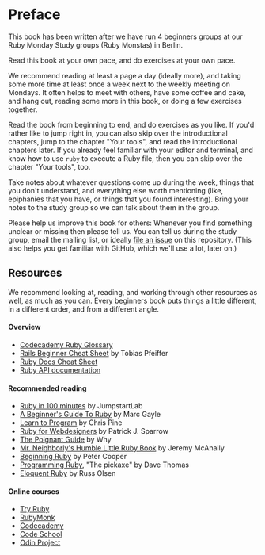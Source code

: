 # Preface

This book has been written after we have run 4 beginners groups at our Ruby
Monday Study groups (Ruby Monstas) in Berlin.

Read this book at your own pace, and do exercises at your own pace.

We recommend reading at least a page a day (ideally more), and taking some more
time at least once a week next to the weekly meeting on Mondays. It often helps
to meet with others, have some coffee and cake, and hang out, reading some more
in this book, or doing a few exercises together.

Read the book from beginning to end, and do exercises as you like. If you'd
rather like to jump right in, you can also skip over the introductional
chapters, jump to the chapter "Your tools", and read the introductional
chapters later. If you already feel familiar with your editor and terminal, and
know how to use `ruby` to execute a Ruby file, then you can skip over the
chapter "Your tools", too.

Take notes about whatever questions come up during the week, things that you
don't understand, and everything else worth mentioning (like, epiphanies that
you have, or things that you found interesting). Bring your notes to the study
group so we can talk about them in the group.

Please help us improve this book for others: Whenever you find something
unclear or missing then please tell us. You can tell us during the study group,
email the mailing list, or ideally [file an issue](https://github.com/rubymonsters/learning_ruby/issues/new)
on this repository. (This also helps you get familiar with GitHub, which we'll
use a lot, later on.)


## Resources

We recommend looking at, reading, and working through other resources as well,
as much as you can. Every beginners book puts things a little different, in a
different order, and from a different angle.

#### Overview

* [Codecademy Ruby Glossary](http://www.codecademy.com/glossary/ruby)
* [Rails Beginner Cheat Sheet](http://www.pragtob.info/rails-beginner-cheatsheet/index.html) by Tobias Pfeiffer
* [Ruby Docs Cheat Sheet](http://overapi.com/ruby)
* [Ruby API documentation](http://ruby-doc.org/core-2.2.0)

#### Recommended reading

* [Ruby in 100 minutes](http://tutorials.jumpstartlab.com/projects/ruby_in_100_minutes.html) by JumpstartLab
* [A Beginner's Guide To Ruby](https://hackhands.com/beginners-guide-ruby) by Marc Gayle
* [Learn to Program](https://pine.fm/LearnToProgram/chap_00.html) by Chris Pine
* [Ruby for Webdesigners](http://rubyforwebdesigners.com) by Patrick J. Sparrow
* [The Poignant Guide](http://mislav.uniqpath.com/poignant-guide/book) by Why
* [Mr. Neighborly's Humble Little Ruby Book](http://www.humblelittlerubybook.com) by Jeremy McAnally
* [Beginning Ruby](http://www.amazon.com/books/dp/1590597664) by Peter Cooper
* [Programming Ruby](https://pragprog.com/book/ruby4/programming-ruby-1-9-2-0), "The pickaxe" by Dave Thomas
* [Eloquent Ruby](http://www.amazon.com/Eloquent-Ruby-Addison-Wesley-Professional-Series/dp/0321584104) by Russ Olsen

#### Online courses

* [Try Ruby](http://tryruby.org)
* [RubyMonk](http://rubymonk.com/learning/books/1)
* [Codecademy](http://www.codecademy.com)
* [Code School](http://www.codeschool.com)
* [Odin Project](http://www.theodinproject.com/ruby-programming)
